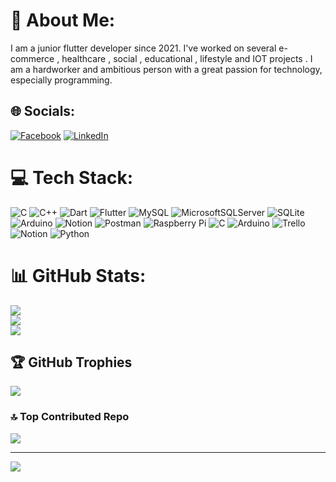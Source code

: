 # 💫 About Me:
I am a junior flutter developer  since 2021.
I've worked on several e-commerce , healthcare , social , educational , lifestyle and IOT projects .
I am a hardworker and ambitious person with a great passion for technology, especially programming.


## 🌐 Socials:
[![Facebook](https://img.shields.io/badge/Facebook-%231877F2.svg?logo=Facebook&logoColor=white)](https://play.google.com/store/apps/details?id=com.ragab.drragabb) [![LinkedIn](https://img.shields.io/badge/LinkedIn-%230077B5.svg?logo=linkedin&logoColor=white)](https://www.linkedin.com/in/ahmed-emad-aabb7b169/) 

# 💻 Tech Stack:
![C](https://img.shields.io/badge/c-%2300599C.svg?style=plastic&logo=c&logoColor=white) ![C++](https://img.shields.io/badge/c++-%2300599C.svg?style=plastic&logo=c%2B%2B&logoColor=white) ![Dart](https://img.shields.io/badge/dart-%230175C2.svg?style=plastic&logo=dart&logoColor=white) ![Flutter](https://img.shields.io/badge/Flutter-%2302569B.svg?style=plastic&logo=Flutter&logoColor=white) ![MySQL](https://img.shields.io/badge/mysql-%2300f.svg?style=plastic&logo=mysql&logoColor=white) ![MicrosoftSQLServer](https://img.shields.io/badge/Microsoft%20SQL%20Sever-CC2927?style=plastic&logo=microsoft%20sql%20server&logoColor=white) ![SQLite](https://img.shields.io/badge/sqlite-%2307405e.svg?style=plastic&logo=sqlite&logoColor=white) ![Arduino](https://img.shields.io/badge/-Arduino-00979D?style=plastic&logo=Arduino&logoColor=white) ![Notion](https://img.shields.io/badge/Notion-%23000000.svg?style=plastic&logo=notion&logoColor=white) ![Postman](https://img.shields.io/badge/Postman-FF6C37?style=plastic&logo=postman&logoColor=white) ![Raspberry Pi](https://img.shields.io/badge/-RaspberryPi-C51A4A?style=plastic&logo=Raspberry-Pi) ![C](https://img.shields.io/badge/c-%2300599C.svg?style=plastic&logo=c&logoColor=white) ![Arduino](https://img.shields.io/badge/-Arduino-00979D?style=plastic&logo=Arduino&logoColor=white) ![Trello](https://img.shields.io/badge/Trello-%23026AA7.svg?style=plastic&logo=Trello&logoColor=white) ![Notion](https://img.shields.io/badge/Notion-%23000000.svg?style=plastic&logo=notion&logoColor=white) ![Python](https://img.shields.io/badge/python-3670A0?style=plastic&logo=python&logoColor=ffdd54)
# 📊 GitHub Stats:
![](https://github-readme-stats.vercel.app/api?username=Ahmed-Lotfy5853&theme=dark&hide_border=false&include_all_commits=false&count_private=false)<br/>
![](https://github-readme-streak-stats.herokuapp.com/?user=Ahmed-Lotfy5853&theme=dark&hide_border=false)<br/>
![](https://github-readme-stats.vercel.app/api/top-langs/?username=Ahmed-Lotfy5853&theme=dark&hide_border=false&include_all_commits=false&count_private=false&layout=compact)

## 🏆 GitHub Trophies
![](https://github-profile-trophy.vercel.app/?username=Ahmed-Lotfy5853&theme=radical&no-frame=true&no-bg=false&margin-w=4)

### 🔝 Top Contributed Repo
![](https://github-contributor-stats.vercel.app/api?username=Ahmed-Lotfy5853&limit=5&theme=radical&combine_all_yearly_contributions=true)

---
[![](https://visitcount.itsvg.in/api?id=Ahmed-Lotfy5853&icon=2&color=1)](https://visitcount.itsvg.in)

<!-- Proudly created with GPRM ( https://gprm.itsvg.in ) -->
